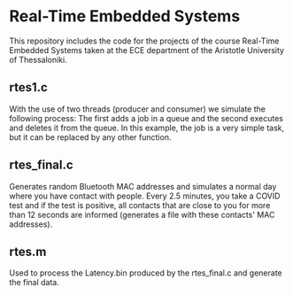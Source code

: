 # Real-Time Embedded Systems
This repository includes the code for the projects of the course Real-Time Embedded Systems taken at the ECE department of the Aristotle University of Thessaloniki.

## rtes1.c
With the use of two threads (producer and consumer) we simulate the following process:
The first adds a job in a queue and the second executes and deletes it from the queue.
In this example, the job is a very simple task, but it can be replaced by any other function.

## rtes_final.c
Generates random Bluetooth MAC addresses and simulates a normal day where you have contact with people.
Every 2.5 minutes, you take a COVID test and if the test is positive, all contacts that are close to you for more than 12 seconds are informed (generates a file with these contacts' MAC addresses).

## rtes.m
Used to process the Latency.bin produced by the rtes_final.c and generate the final data.
